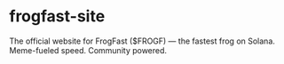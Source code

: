 # frogfast-site
The official website for FrogFast ($FROGF) — the fastest frog on Solana. Meme-fueled speed. Community powered.
